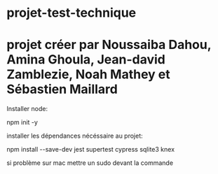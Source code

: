# projet-test-technique
# projet créer par Noussaiba Dahou, Amina Ghoula, Jean-david Zamblezie, Noah Mathey et Sébastien Maillard

Installer node:

npm init -y

installer les dépendances nécéssaire au projet:

npm install --save-dev jest supertest cypress sqlite3 knex

si problème sur mac mettre un sudo devant la commande